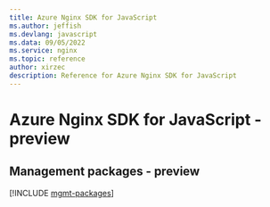 ```yaml
---
title: Azure Nginx SDK for JavaScript
ms.author: jeffish
ms.devlang: javascript
ms.data: 09/05/2022
ms.service: nginx
ms.topic: reference
author: xirzec
description: Reference for Azure Nginx SDK for JavaScript
---
```

# Azure Nginx SDK for JavaScript - preview

## Management packages - preview
[!INCLUDE [mgmt-packages](nginx-mgmt-index.md)]
